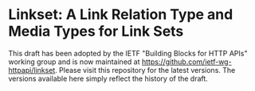 # Linkset: A Link Relation Type and Media Types for Link Sets

This draft has been adopted by the IETF "Building Blocks for HTTP APIs" working group and is now maintained at https://github.com/ietf-wg-httpapi/linkset. Please visit this repository for the latest versions. The versions available here simply reflect the history of the draft.
